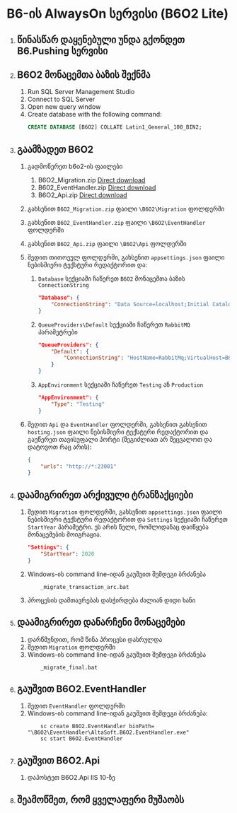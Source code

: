 # B6-ის AlwaysOn სერვისი (B6O2 Lite)

1. ## წინასწარ დაყენებული უნდა გქონდეთ B6.Pushing სერვისი

1. ## B6O2 მონაცემთა ბაზის შექნმა
    1. Run SQL Server Management Studio
    1. Connect to SQL Server
    1. Open new query window
    1. Create database with the following command:
        ```sql
        CREATE DATABASE [B6O2] COLLATE Latin1_General_100_BIN2;
        ```

1. ## გაამზადეთ B6O2
    1. გადმოწერეთ b6o2-ის ფაილები
        1. B6O2_Migration.zip [Direct download](http://psd2files.altasoft.ge/B6O2.Lite/B6O2_Migration.zip)
        1. B602_EventHandler.zip [Direct download](http://psd2files.altasoft.ge/B6O2.Lite/B6O2_EventHandler.zip)
        1. B6O2_Api.zip [Direct download](http://psd2files.altasoft.ge/B6O2.Lite/B6O2_Api.zip)

    1. გახსენით ```B6O2_Migration.zip``` ფაილი ```\B6O2\Migration``` ფოლდერში
    1. გახსენით ```B6O2_EventHandler.zip``` ფაილი ```\B6O2\EventHandler``` ფოლდერში
    1. გახსენით ```B6O2_Api.zip``` ფაილი ```\B6O2\Api``` ფოლდერში
    1. შედით თითოეულ ფოლდერში, გახსენით ```appsettings.json``` ფაილი ნებისმიერი ტექსტური რედაქტორით და:

        1.  ```Database``` სექციაში ჩაწერეთ ```B6O2``` მონაცემთა ბაზის ```ConnectionString```
            ```json
            "Database": {
                "ConnectionString": "Data Source=localhost;Initial Catalog=B6O2;Integrated Security=true;Application Name=B6O2"
            }
            ```

        2.  ```QueueProviders\Default``` სექციაში ჩაწერეთ ```RabbitMQ``` პარამეტრები
            ```json
            "QueueProviders": {
                "Default": {
                    "ConnectionString": "HostName=RabbitMq;VirtualHost=B6;UserName=username;Password=password;ClientProvidedName=B6O2"
                }
            }
            ```

        3.  ```AppEnvironment``` სექციაში ჩაწერეთ ```Testing``` ან ```Production```
            ```json
            "AppEnvironment": {
                "Type": "Testing"
            }
            ```
        
    1. შედით ```Api``` და ```EventHandler``` ფოლდერში, გახსენით  გახსენით ```hosting.json``` ფაილი ნებისმიერი ტექსტური რედაქტორით და გაუწერეთ თავისუფალი პორტი (შეგიძლიათ არ შეცვალოთ და დატოვოთ რაც არის):
        ```json
        {
            "urls": "http://*:23001"
        }
        ```

1. ## დაამიგრირეთ არქივული ტრანზაქციები
    1. შედით ```Migration``` ფოლდერში, გახსენით ```appsettings.json``` ფაილი ნებისმიერი ტექსტური რედაქტორით და ```Settings``` სექციაში ჩაწერეთ ```StartYear``` პარამეტრი. ეს არის წელი, რომლიდანაც დაიწყება მონაცემების მოიგრაცია.
        ```json
        "Settings": {
            "StartYear": 2020
        }
        ```
    1. Windows-ის command line-იდან გაუშვით შემდეგი ბრძანება
        ```
            _migrate_transaction_arc.bat 
        ```
    1. პროცესის დამთავრებას დასჭირდება ძალიან დიდი ხანი

1. ## დაამიგრირეთ დანარჩენი მონაცემები 
    1. დარწმუნდით, რომ წინა პროცესი დასრულდა
    1. შედით ```Migration``` ფოლდერში 
    1. Windows-ის command line-იდან გაუშვით შემდეგი ბრძანება
        ```
            _migrate_final.bat 
        ```
    
1. ## გაუშვით B6O2.EventHandler
    1. შედით ```EventHandler``` ფოლდერში 
    1. Windows-ის command line-იდან გაუშვით შემდეგი ბრძანება:
        ```
            sc create B6O2.EventHandler binPath= "\B6O2\EventHandler\AltaSoft.B6O2.EventHandler.exe"
            sc start B6O2.EventHandler
        ```

1. ## გაუშვით B6O2.Api
    1. დაჰოსტეთ B6O2.Api IIS 10-ზე

1. ## შეამოწმეთ, რომ ყველაფერი მუშაობს